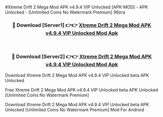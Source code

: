 #Xtreme Drift 2 Mega Mod APK v4.9.4 VIP Unlocked [APK-MOD] - APK Unlocked - [Unlimited Coins No Watermark Premium] 99zra



<div align="center">

<h3>🔴 Download [Server1] 👉👉 <a href="https://momento.my/?title=Xtreme_Drift_2_Mega_Mod_APK_v4.9.4_VIP_Unlocked">Xtreme Drift 2 Mega Mod APK v4.9.4 VIP Unlocked Mod Apk</a></h3><br>

<h3>🔴 Download [Server2] 👉👉 <a href="https://momento.my/?title=Xtreme_Drift_2_Mega_Mod_APK_v4.9.4_VIP_Unlocked">Xtreme Drift 2 Mega Mod APK v4.9.4 VIP Unlocked Mod Apk</a></h3>
</div>



Download Xtreme Drift 2 Mega Mod APK v4.9.4 VIP Unlocked beta APK Unlocked

Free Xtreme Drift 2 Mega Mod APK v4.9.4 VIP Unlocked beta APK Unlocked [Unlimited Coins No Watermark Premium]

Download Xtreme Drift 2 Mega Mod APK v4.9.4 VIP Unlocked beta APK Unlocked [Unlimited Coins No Watermark Premium] Mod For Android
